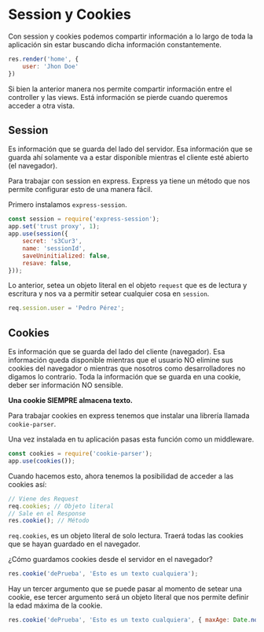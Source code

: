 # Session y Cookies

Con session y cookies podemos compartir información a lo largo de toda la aplicación sin estar buscando dicha información constantemente.

```js
res.render('home', {
	user: 'Jhon Doe'
})
```

Si bien la anterior manera nos permite compartir información entre el controller y las views. Está información se pierde cuando queremos acceder a otra vista.

## Session

Es información que se guarda del lado del servidor. Esa información que se guarda ahí solamente va a estar disponible mientras el cliente esté abierto (el navegador).

Para trabajar con session en express. Express ya tiene un método que nos permite configurar esto de una manera fácil.

Primero instalamos `express-session`.

```js
const session = require('express-session');
app.set('trust proxy', 1);
app.use(session({
	secret: 's3Cur3',
  	name: 'sessionId',
	saveUninitialized: false,
	resave: false,
}));
```

Lo anterior, setea un objeto literal en el objeto `request` que es de lectura y escritura y nos va a permitir setear cualquier cosa en `session`.

```js
req.session.user = 'Pedro Pérez';
```

## Cookies

Es información que se guarda del lado del cliente (navegador). Esa información queda disponible mientras que el usuario NO elimine sus cookies del navegador o mientras que nosotros como desarrolladores no digamos lo contrario. Toda la información que se guarda en una cookie, deber ser información NO sensible.

**Una cookie SIEMPRE almacena texto.**

Para trabajar cookies en express tenemos que instalar una librería llamada `cookie-parser`.

Una vez instalada en tu aplicación pasas esta función como un middleware.

```js
const cookies = require('cookie-parser');
app.use(cookies());
```

Cuando hacemos esto, ahora tenemos la posibilidad de acceder a las cookies así:

```js
// Viene des Request
req.cookies; // Objeto literal
// Sale en el Response
res.cookie(); // Método
```

`req.cookies`, es un objeto literal de solo lectura. Traerá todas las cookies que se hayan guardado en el navegador.

¿Cómo guardamos cookies desde el servidor en el navegador?

```js
res.cookie('dePrueba', 'Esto es un texto cualquiera');
```

Hay un tercer argumento que se puede pasar al momento de setear una cookie, ese tercer argumento será un objeto literal que nos permite definir la edad máxima de la cookie.

```js
res.cookie('dePrueba', 'Esto es un texto cualquiera', { maxAge: Date.now() + (1000 * 60) });
```